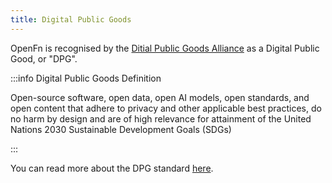 ```yaml
---
title: Digital Public Goods
---
```


OpenFn is recognised by the
[Ditial Public Goods Alliance](https://digitalpublicgoods.net/) as a Digital
Public Good, or "DPG".

:::info Digital Public Goods Definition

Open-source software, open data, open AI models, open standards, and open
content that adhere to privacy and other applicable best practices, do no harm
by design and are of high relevance for attainment of the United Nations 2030
Sustainable Development Goals (SDGs)

:::

You can read more about the DPG standard
[here](https://digitalpublicgoods.net/standard/).
